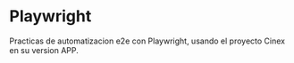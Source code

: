 # Playwright

Practicas de automatizacion e2e con Playwright, usando el proyecto Cinex en su version APP.
